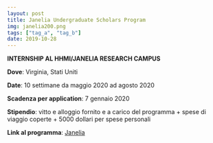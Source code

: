 ```yaml
---
layout: post
title: Janelia Undergraduate Scholars Program
img: janelia200.png
tags: ["tag_a", "tag_b"]
date: 2019-10-28
---
```


**INTERNSHIP AL HHMI/JANELIA RESEARCH CAMPUS**

**Dove**: Virginia, Stati Uniti 

**Date**: 10 settimane da maggio 2020 ad agosto 2020 

**Scadenza per application**: 7 gennaio 2020 

**Stipendio**: vitto e alloggio fornito e a carico del programma + spese di viaggio coperte + 5000 dollari per spese personali 

**Link al programma**: [Janelia](https://www.janelia.org/you-janelia/students-postdocs/undergraduate-scholars-program)

